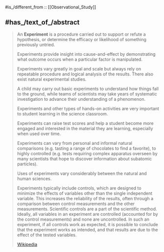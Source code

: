 
#is_/different_from :: [[Observational_Study]] 

## #has_/text_of_/abstract 

> An **Experiment** is a procedure carried out to support or refute a hypothesis, 
> or determine the efficacy or likelihood of something previously untried.  
> 
> Experiments provide insight into cause-and-effect 
> by demonstrating what outcome occurs when a particular factor is manipulated.  
> 
> Experiments vary greatly in goal and scale 
> but always rely on repeatable procedure and logical analysis of the results. 
> There also exist  natural experimental studies.
>
> A child may carry out basic experiments to understand how things fall to the ground, 
> while teams of scientists may take years of systematic investigation 
> to advance their understanding of a phenomenon. 
> 
> Experiments and other types of hands-on activities 
> are very important to student learning in the science classroom. 
> 
> Experiments can raise test scores and help a student become more engaged 
> and interested in the material they are learning, especially when used over time. 
> 
> Experiments can vary from personal and informal natural comparisons 
> (e.g. tasting a range of chocolates to find a favorite), 
> to highly controlled (e.g. tests requiring complex apparatus overseen by many scientists 
> that hope to discover information about subatomic particles). 
> 
> Uses of experiments vary considerably between the natural and human sciences.
>
> Experiments typically include controls, which are designed to minimize the effects of variables other than the single independent variable. This increases the reliability of the results, often through a comparison between control measurements and the other measurements. Scientific controls are a part of the scientific method. Ideally, all variables in an experiment are controlled (accounted for by the control measurements) and none are uncontrolled. In such an experiment, if all controls work as expected, it is possible to conclude that the experiment works as intended, and that results are due to the effect of the tested variables.
>
> [Wikipedia](https://en.wikipedia.org/wiki/Experiment) 




